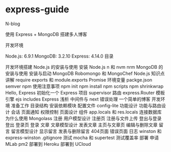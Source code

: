 # express-guide
N-blog

使用 Express + MongoDB 搭建多人博客

开发环境

Node.js: 6.9.1
MongoDB: 3.2.10
Express: 4.14.0
目录

开发环境搭建
Node.js 的安装与使用
安装 Node.js
n 和 nvm
nrm
MongoDB 的安装与使用
安装与启动 MongoDB
Robomongo 和 MongoChef
Node.js 知识点讲解
require
exports 和 module.exports
Promise
环境变量
packge.json
semver
npm 使用注意事项
npm init
npm install
npm scripts
npm shrinkwrap
Hello, Express
初始化一个 Express 项目
supervisor
路由
express.Router
模板引擎
ejs
includes
Express 浅析
中间件与 next
错误处理
一个简单的博客
开发环境
准备工作
目录结构
安装依赖模块
配置文件
config-lite
功能设计
功能与路由设计
会话
页面通知
权限控制
页面设计
组件
app.locals 和 res.locals
连接数据库
为什么使用 Mongolass
注册
用户模型设计
注册页
注册与文件上传
登出与登录
登出
登录页
登录
文章
文章模型设计
发表文章
主页与文章页
编辑与删除文章
留言
留言模型设计
显示留言
发表与删除留言
404页面
错误页面
日志
winston 和 express-winston
.gitignore
测试
mocha 和 supertest
测试覆盖率
部署
申请 MLab
pm2
部署到 Heroku
部署到 UCloud

